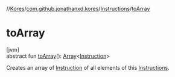 //[Kores](../../../index.md)/[com.github.jonathanxd.kores](../index.md)/[Instructions](index.md)/[toArray](to-array.md)

# toArray

[jvm]\
abstract fun [toArray](to-array.md)(): [Array](https://kotlinlang.org/api/latest/jvm/stdlib/kotlin/-array/index.html)<[Instruction](../-instruction/index.md)>

Creates an array of [Instruction](../-instruction/index.md) of all elements of this [Instructions](index.md).
